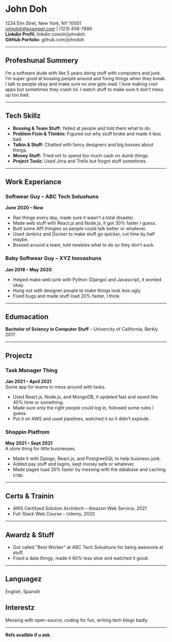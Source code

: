 # John Doh  
1234 Elm Stret, New York, NY 10001  
johndoh@exampel.com | (123) 456-7890  
**Linkdin Profil:** linkdin.com/in/johndoh  
**GitHub Porfolio:** github.com/johndoh  

---

## Profeshunal Summery  
I’m a software dude with like 5 years doing stuff with computers and junk. I’m super good at bossing people around and fixing things when they break. I talk to people okay and make sure no one gets mad. I love making cool apps but sometimes they crash lol. I watch stuff to make sure it don’t mess up too bad.

---

## Tech Skillz  
- **Bossing & Team Stuff:** Yelled at people and told them what to do.  
- **Problem Fixin & Thinkin:** Figured out why stuff broke and made it less bad.  
- **Talkin & Stuff:** Chatted with fancy designers and big bosses about things.  
- **Money Stuff:** Tried not to spend too much cash on dumb things.  
- **Project Toolz:** Used Jirra and Trello but forgot stuff sometimes.  

---

## Work Experiance  
### Softwear Guy – ABC Tech Solushuns  
**June 2020 – Now**  
- Ran things every day, made sure it wasn’t a total disaster.  
- Made web stuff with React.js and Node.js, it got 30% faster I guess.  
- Built some API thingies so people could talk better or whatever.  
- Used Jenkinz and Docker to make stuff go quicker, cut time by half maybe.  
- Bossed around a team, told newbies what to do so they don’t suck.  

### Baby Softwear Guy – XYZ Inovashuns  
**Jan 2018 – May 2020**  
- Helped make web junk with Python (Django) and Javascript, it worked okay.  
- Hung out with designer people to make things look less ugly.  
- Fixed bugs and made stuff load 20% faster, I think.  

---

## Edumacation  
**Bachelor of Sciency in Computer Stuff** – Univercity of California, Berkly  
2017  

---

## Projectz  
### Task Manager Thing  
**Jan 2021 – April 2021**  
Some app for teams to mess around with tasks.  
- Used React.js, Node.js, and MongoDB, it updated fast and saved like 40% time or something.  
- Made sure only the right people could log in, followed some rules I guess.  
- Put it on AWS and used pipelines, watched it so it didn’t explode.  

### Shoppin Platfrom  
**May 2021 – Sept 2021**  
A store thing for little businesses.  
- Made it with Django, React.js, and PostgreeSQL to help business junk.  
- Added pay stuff and logins, kept money safe or whatever.  
- Made pages load 35% faster by messing with the database and caching crap.  

---

## Certs & Trainin  
- AWS Certifyed Solution Architech – Amazon Web Service, 2021  
- Full-Stack Web Course – Udemy, 2020  

---

## Awardz & Stuff  
- Got called “Best Worker” at ABC Tech Solushuns for being awesome at stuff.  
- Fixed a data thingy, made it 60% less slow and watched it good.  

---

## Languagez  
English, Spansih  

## Interestz  
Messing with open-source, coding for fun, writing tech blogs badly  

---

**Refs availble if u ask.**  
